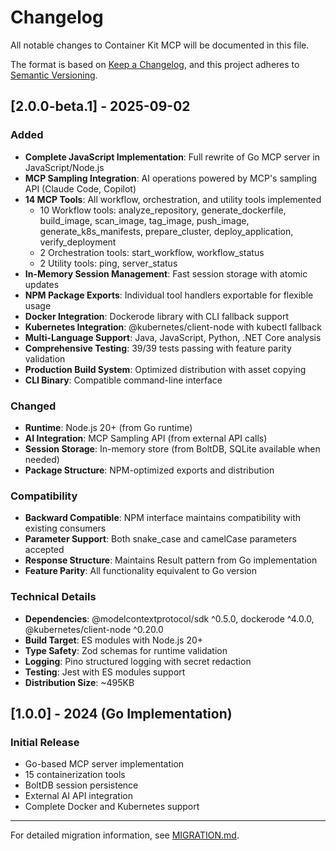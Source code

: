 # Changelog

All notable changes to Container Kit MCP will be documented in this file.

The format is based on [Keep a Changelog](https://keepachangelog.com/en/1.0.0/),
and this project adheres to [Semantic Versioning](https://semver.org/spec/v2.0.0.html).

## [2.0.0-beta.1] - 2025-09-02

### Added
- **Complete JavaScript Implementation**: Full rewrite of Go MCP server in JavaScript/Node.js
- **MCP Sampling Integration**: AI operations powered by MCP's sampling API (Claude Code, Copilot)
- **14 MCP Tools**: All workflow, orchestration, and utility tools implemented
  - 10 Workflow tools: analyze_repository, generate_dockerfile, build_image, scan_image, tag_image, push_image, generate_k8s_manifests, prepare_cluster, deploy_application, verify_deployment
  - 2 Orchestration tools: start_workflow, workflow_status  
  - 2 Utility tools: ping, server_status
- **In-Memory Session Management**: Fast session storage with atomic updates
- **NPM Package Exports**: Individual tool handlers exportable for flexible usage
- **Docker Integration**: Dockerode library with CLI fallback support
- **Kubernetes Integration**: @kubernetes/client-node with kubectl fallback
- **Multi-Language Support**: Java, JavaScript, Python, .NET Core analysis
- **Comprehensive Testing**: 39/39 tests passing with feature parity validation
- **Production Build System**: Optimized distribution with asset copying
- **CLI Binary**: Compatible command-line interface

### Changed
- **Runtime**: Node.js 20+ (from Go runtime)
- **AI Integration**: MCP Sampling API (from external API calls)
- **Session Storage**: In-memory store (from BoltDB, SQLite available when needed)
- **Package Structure**: NPM-optimized exports and distribution

### Compatibility
- **Backward Compatible**: NPM interface maintains compatibility with existing consumers
- **Parameter Support**: Both snake_case and camelCase parameters accepted
- **Response Structure**: Maintains Result<T> pattern from Go implementation
- **Feature Parity**: All functionality equivalent to Go version

### Technical Details
- **Dependencies**: @modelcontextprotocol/sdk ^0.5.0, dockerode ^4.0.0, @kubernetes/client-node ^0.20.0
- **Build Target**: ES modules with Node.js 20+
- **Type Safety**: Zod schemas for runtime validation
- **Logging**: Pino structured logging with secret redaction
- **Testing**: Jest with ES modules support
- **Distribution Size**: ~495KB

## [1.0.0] - 2024 (Go Implementation)

### Initial Release
- Go-based MCP server implementation
- 15 containerization tools
- BoltDB session persistence
- External AI API integration
- Complete Docker and Kubernetes support

---

For detailed migration information, see [MIGRATION.md](MIGRATION.md).
